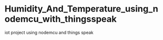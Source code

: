 # Humidity_And_Temperature_using_nodemcu_with_thingsspeak
iot project using nodemcu and things speak
